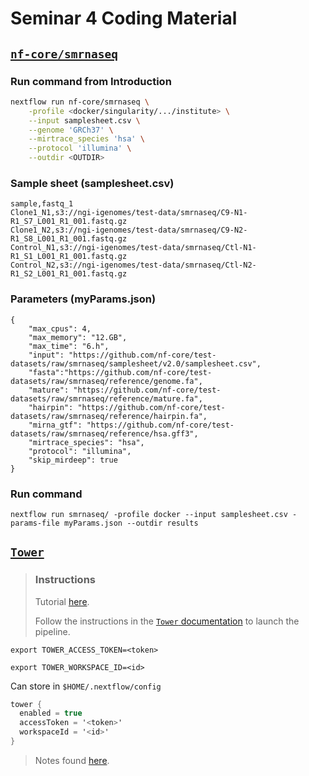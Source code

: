 # Seminar 4 Coding Material


## [`nf-core/smrnaseq`](https://nf-co.re/smrnaseq)

### Run command from Introduction

```bash
nextflow run nf-core/smrnaseq \
    -profile <docker/singularity/.../institute> \
    --input samplesheet.csv \
    --genome 'GRCh37' \
    --mirtrace_species 'hsa' \
    --protocol 'illumina' \
    --outdir <OUTDIR>
```

### Sample sheet (samplesheet.csv)
```console
sample,fastq_1
Clone1_N1,s3://ngi-igenomes/test-data/smrnaseq/C9-N1-R1_S7_L001_R1_001.fastq.gz
Clone1_N2,s3://ngi-igenomes/test-data/smrnaseq/C9-N2-R1_S8_L001_R1_001.fastq.gz
Control_N1,s3://ngi-igenomes/test-data/smrnaseq/Ctl-N1-R1_S1_L001_R1_001.fastq.gz
Control_N2,s3://ngi-igenomes/test-data/smrnaseq/Ctl-N2-R1_S2_L001_R1_001.fastq.gz
```

### Parameters (myParams.json)

```console
{
    "max_cpus": 4,
    "max_memory": "12.GB",
    "max_time": "6.h",
    "input": "https://github.com/nf-core/test-datasets/raw/smrnaseq/samplesheet/v2.0/samplesheet.csv",
    "fasta":"https://github.com/nf-core/test-datasets/raw/smrnaseq/reference/genome.fa",
    "mature": "https://github.com/nf-core/test-datasets/raw/smrnaseq/reference/mature.fa",
    "hairpin": "https://github.com/nf-core/test-datasets/raw/smrnaseq/reference/hairpin.fa",
    "mirna_gtf": "https://github.com/nf-core/test-datasets/raw/smrnaseq/reference/hsa.gff3",
    "mirtrace_species": "hsa",
    "protocol": "illumina",
    "skip_mirdeep": true  
}
```

### Run command
```console
nextflow run smrnaseq/ -profile docker --input samplesheet.csv -params-file myParams.json --outdir results
```

## [`Tower`](https://cloud.tower.nf/)

> ### Instructions
>
>Tutorial [here](https://training.nextflow.io/basic_training/tower/#usage).
>
>Follow the instructions in the [`Tower` documentation](https://tower.nf/docs/launching-pipelines) to launch the pipeline.

```
export TOWER_ACCESS_TOKEN=<token>
```

```
export TOWER_WORKSPACE_ID=<id>
```

Can store in `$HOME/.nextflow/config`

```cs
tower {
  enabled = true
  accessToken = '<token>'
  workspaceId = '<id>'
}
```

>Notes found [here](https://www.nextflow.io/docs/latest/config.html).